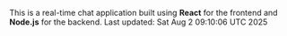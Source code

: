 This is a real-time chat application built using **React** for the frontend and **Node.js** for the backend.
Last updated: Sat Aug  2 09:10:06 UTC 2025
